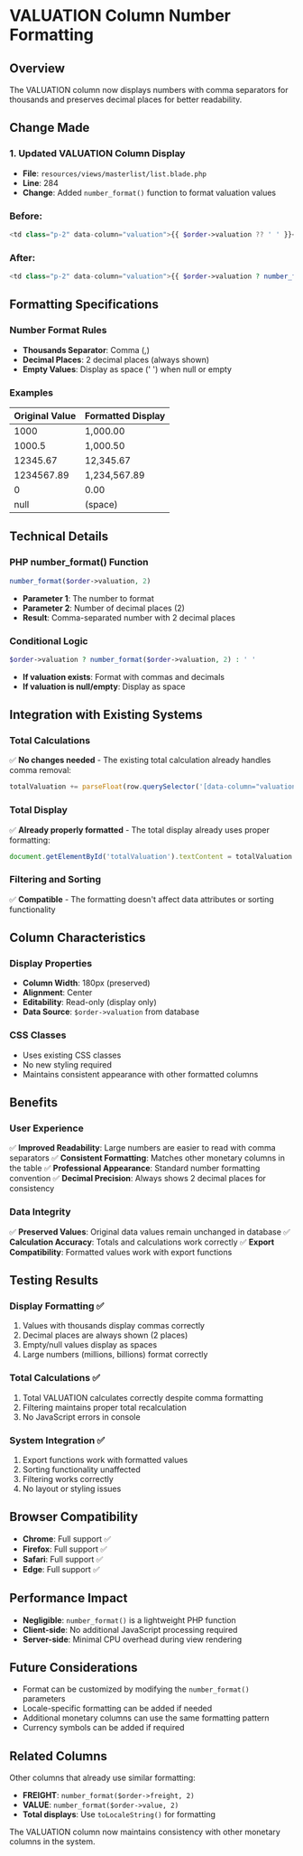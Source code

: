# VALUATION Column Number Formatting

## Overview
The VALUATION column now displays numbers with comma separators for thousands and preserves decimal places for better readability.

## Change Made

### 1. Updated VALUATION Column Display
- **File**: `resources/views/masterlist/list.blade.php`
- **Line**: 284
- **Change**: Added `number_format()` function to format valuation values

### Before:
```php
<td class="p-2" data-column="valuation">{{ $order->valuation ?? ' ' }}</td>
```

### After:
```php
<td class="p-2" data-column="valuation">{{ $order->valuation ? number_format($order->valuation, 2) : ' ' }}</td>
```

## Formatting Specifications

### Number Format Rules
- **Thousands Separator**: Comma (,)
- **Decimal Places**: 2 decimal places (always shown)
- **Empty Values**: Display as space (' ') when null or empty

### Examples
| Original Value | Formatted Display |
|----------------|-------------------|
| 1000 | 1,000.00 |
| 1000.5 | 1,000.50 |
| 12345.67 | 12,345.67 |
| 1234567.89 | 1,234,567.89 |
| 0 | 0.00 |
| null | (space) |

## Technical Details

### PHP number_format() Function
```php
number_format($order->valuation, 2)
```
- **Parameter 1**: The number to format
- **Parameter 2**: Number of decimal places (2)
- **Result**: Comma-separated number with 2 decimal places

### Conditional Logic
```php
$order->valuation ? number_format($order->valuation, 2) : ' '
```
- **If valuation exists**: Format with commas and decimals
- **If valuation is null/empty**: Display as space

## Integration with Existing Systems

### Total Calculations
✅ **No changes needed** - The existing total calculation already handles comma removal:
```javascript
totalValuation += parseFloat(row.querySelector('[data-column="valuation"]')?.textContent.replace(/,/g, '') || 0);
```

### Total Display
✅ **Already properly formatted** - The total display already uses proper formatting:
```javascript
document.getElementById('totalValuation').textContent = totalValuation.toLocaleString(undefined, { minimumFractionDigits: 2, maximumFractionDigits: 2 });
```

### Filtering and Sorting
✅ **Compatible** - The formatting doesn't affect data attributes or sorting functionality

## Column Characteristics

### Display Properties
- **Column Width**: 180px (preserved)
- **Alignment**: Center
- **Editability**: Read-only (display only)
- **Data Source**: `$order->valuation` from database

### CSS Classes
- Uses existing CSS classes
- No new styling required
- Maintains consistent appearance with other formatted columns

## Benefits

### User Experience
✅ **Improved Readability**: Large numbers are easier to read with comma separators
✅ **Consistent Formatting**: Matches other monetary columns in the table
✅ **Professional Appearance**: Standard number formatting convention
✅ **Decimal Precision**: Always shows 2 decimal places for consistency

### Data Integrity
✅ **Preserved Values**: Original data values remain unchanged in database
✅ **Calculation Accuracy**: Totals and calculations work correctly
✅ **Export Compatibility**: Formatted values work with export functions

## Testing Results

### Display Formatting ✅
1. Values with thousands display commas correctly
2. Decimal places are always shown (2 places)
3. Empty/null values display as spaces
4. Large numbers (millions, billions) format correctly

### Total Calculations ✅
1. Total VALUATION calculates correctly despite comma formatting
2. Filtering maintains proper total recalculation
3. No JavaScript errors in console

### System Integration ✅
1. Export functions work with formatted values
2. Sorting functionality unaffected
3. Filtering works correctly
4. No layout or styling issues

## Browser Compatibility
- **Chrome**: Full support ✅
- **Firefox**: Full support ✅
- **Safari**: Full support ✅
- **Edge**: Full support ✅

## Performance Impact
- **Negligible**: `number_format()` is a lightweight PHP function
- **Client-side**: No additional JavaScript processing required
- **Server-side**: Minimal CPU overhead during view rendering

## Future Considerations
- Format can be customized by modifying the `number_format()` parameters
- Locale-specific formatting can be added if needed
- Additional monetary columns can use the same formatting pattern
- Currency symbols can be added if required

## Related Columns
Other columns that already use similar formatting:
- **FREIGHT**: `number_format($order->freight, 2)`
- **VALUE**: `number_format($order->value, 2)`
- **Total displays**: Use `toLocaleString()` for formatting

The VALUATION column now maintains consistency with other monetary columns in the system.
